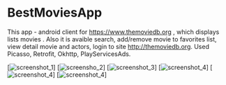 # BestMoviesApp

This app - android client for https://www.themoviedb.org , which displays lists movies . 
Also it is avaible search, add/remove movie to favorites list, 
view detail movie and actors, login to site http://themoviedb.org. 
Used Picasso, Retrofit, Okhttp, PlayServicesAds.

[![screenshot_1](https://cloud.githubusercontent.com/assets/8355604/9694729/e4f14faa-5363-11e5-8abb-5d0d0c10daf6.png)]
[![screensho_2](https://cloud.githubusercontent.com/assets/8355604/9694731/e4f2ba02-5363-11e5-8d46-94a1c508f3cd.png)]
[![screenshot_3](https://cloud.githubusercontent.com/assets/8355604/9694730/e4f19406-5363-11e5-8830-62c60bdb9ec3.png)]
[![screenshot_4](https://cloud.githubusercontent.com/assets/8355604/9694728/e4f133c6-5363-11e5-81a3-a3e2acbef0a8.png)]
[![screenshot_4](https://cloud.githubusercontent.com/assets/8355604/9694831/f1c1e7de-5364-11e5-8c60-7803075dba36.png)]
[![screenshot_4](https://cloud.githubusercontent.com/assets/8355604/9694832/f1db20be-5364-11e5-8528-bebbd5b10f76.png)]
